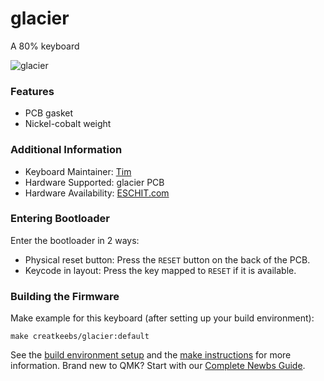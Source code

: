 # glacier
A 80% keyboard

![glacier](https://i.imgur.com/BeyreN1.png)

### Features
* PCB gasket
* Nickel-cobalt weight

### Additional Information
* Keyboard Maintainer: [Tim](https://github.com/Timliuzhaolu/qmk_firmware)
* Hardware Supported: glacier PCB
* Hardware Availability: [ESCHIT.com](https://eschit.com/products/gb-thera75)

### Entering Bootloader

Enter the bootloader in 2 ways:

* Physical reset button: Press the `RESET` button on the back of the PCB.
* Keycode in layout: Press the key mapped to `RESET` if it is available.

### Building the Firmware
Make example for this keyboard (after setting up your build environment):

    make creatkeebs/glacier:default

See the [build environment setup](https://docs.qmk.fm/#/getting_started_build_tools) and the [make instructions](https://docs.qmk.fm/#/getting_started_make_guide) for more information. Brand new to QMK? Start with our [Complete Newbs Guide](https://docs.qmk.fm/#/newbs).
